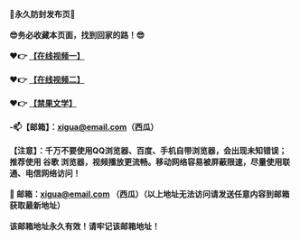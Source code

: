 **👀永久防封发布页👀**<br><br>
**😎务必收藏本页面，找到回家的路！😎**<br><br>
**❤️👉 [【在线视频一】](https://fabudizhi1.xyz)**<br><br>
**❤️👉 [【在线视频二】](https://xigua520.xyz)**<br><br>
**❤️👉 [【禁果文学】](https://t13.xyz)**<br><br>
**-📫【邮箱】：xigua@email.com（西瓜）**<br><br>
**【注意】：千万不要使用QQ浏览器、百度、手机自带浏览器，会出现未知错误；推荐使用 谷歌 浏览器，视频播放更流畅。移动网络容易被屏蔽限速，尽量使用联通、电信网络访问！**<br><br>
**📧 邮箱：xigua@email.com （西瓜）（以上地址无法访问请发送任意内容到邮箱获取最新地址）**<br><br>
**该邮箱地址永久有效！请牢记该邮箱地址！**
